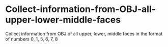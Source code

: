 # Collect-information-from-OBJ-all-upper-lower-middle-faces
Collect information from OBJ of all upper, lower, middle faces in the format of numbers 0, 1, 5, 6, 7, 8
